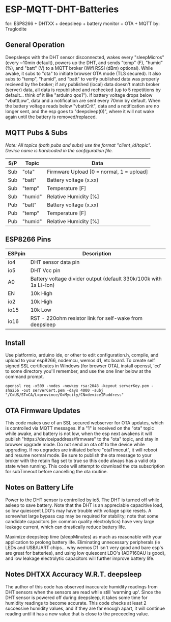 # ESP-MQTT-DHT-Batteries
for: ESP8266 + DHTXX + deepsleep + battery monitor + OTA + MQTT
by: Truglodite

## General Operation
Deepsleeps with the DHT sensor disconnected, wakes every "sleepMicros" (every ~10min default), powers up the DHT, and sends "temp" (F), "humid" (%), and "batt" (V) to a MQTT broker (Wifi RSSI (dBm) optional). While awake, it subs to "ota" to initiate browser OTA mode (TLS secured). It also subs to "temp", "humid", and "batt" to verify published data was properly recieved by the broker; if any published (local) data doesn't match broker (server) data, all data is republished and rechecked (up to 5 repetitions by default... think of it like "arduino qos1"). If battery voltage drops below "vbattLow", data and a notification are sent every 70min by default. When the battery voltage reads below "vbattCrit", data and a notification are no longer sent, and the esp goes to "deepsleep(0)", where it will not wake again until the battery is removed/replaced.

## MQTT Pubs & Subs
*Note: All topics (both pubs and subs) use the format "client_id/topic". Device name is hardcoded in the configuration file.*

S/P | Topic | Data
--- | ------ | ---------------
Sub | "ota" | Firmware Upload [0 = normal, 1 = upload]
Sub | "batt" | Battery voltage (x.xx)
Sub | "temp" | Temperature [F]
Sub | "humid" | Relative Humidity [%]
Pub | "batt" | Battery voltage (x.xx)
Pub | "temp" | Temperature [F]
Pub | "humid" | Relative Humidity [%]

## ESP8266 Pins
ESPpin | Description
------ | -------------------
io4 | DHT sensor data pin
io5 | DHT Vcc pin
A0 | Battery voltage divider output (default 330k/100k with 1s Li-Ion)
EN | 10k High
io2 | 10k High
io15 | 10k Low
io16 | RST - 220ohm resistor link for self-wake from deepsleep

## Install
Use platformio, arduino ide, or other to edit configuration.h, compile, and upload to your esp8266, nodemcu, wemos d1, etc board. To create self signed SSL certificates in Windows (for browser OTA), install openssl, 'cd' to some directory you'll remember, and use the one liner below at the command prompt.
```
openssl req -x509 -nodes -newkey rsa:2048 -keyout serverKey.pem -sha256 -out serverCert.pem -days 4000 -subj "/C=US/ST=CA/L=province/O=Mycity/CN=deviceIPaddress"
```

## OTA Firmware Updates
This code makes use of an SSL secured webserver for OTA updates, which is controlled via MQTT messages. If a "1" is received on the "ota" topic while awake, and battery is not low, when the esp next awakens it will publish "https://deviceipaddress/firmware" to the "ota" topic, and stay in browser upgrade mode. Do not send an ota off to the device while upgrading. If no upgrades are initiated before "otaTimeout", it will reboot and resume normal mode. Be sure to publish the ota message to your broker with the retain flag set to true so this code always has a valid ota state when running. This code will attempt to download the ota subscription for subTimeout before cancelling the ota routine.

## Notes on Battery Life
Power to the DHT sensor is controlled by io5. The DHT is turned off while asleep to save battery. Note that the DHT is an appreciable capacitive load, so low quiescent LDO's may have trouble with voltage spike resets. A somewhat large bypass cap may be required for stability; note that some candidate capacitors (ie: common quality electrolytics) have very large leakage current, which can drastically reduce battery life.

Maximize deepsleep time (sleepMinutes) as much as reasonable with your application to prolong battery life. Eliminating unnecessary peripherals (ie LEDs and USB/UART chips... why wemos D1 isn't very good and bare esp's are great for batteries), and using low quiescent LDO's (ADP160AU is good), and low leakage electrolytic capacitors will further improve battery life.

## Notes DHTXX Accuracy W.R.T. deepsleep
The author of this code has observed inaccurate humidity readings from DHT sensors when the sensors are read while still 'warming up'. Since the DHT sensor is powered off during deepsleep, it takes some time for humidity readings to become accurate. This code checks at least 2 successive humidity values, and if they are far enough apart, it will continue reading until it has a new value that is close to the preceeding value.
